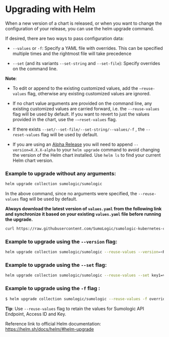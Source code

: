 
# Upgrading with Helm

When a new version of a chart is released, or when you want to change the configuration of your release, you can use the helm upgrade command.

If desired, there are two ways to pass configuration data:

- `--values` or `-f`: Specify a YAML file with overrides. This can be specified multiple times and the rightmost file will take precedence

- `--set` (and its variants `--set-string` and `--set-file`): Specify overrides on the command line.


**Note**:
- To edit or append to the existing customized values, add the `–reuse-values` flag, otherwise any existing customized values are ignored.

- If no chart value arguments are provided on the command line, any existing customized values are carried forward, i.e. the `--reuse-values` flag will be used by default. If you want to revert to just the values provided in the chart, use the `-–reset-values` flag.

- If there exists `--set/--set-file/--set-string/--values/-f` , the `--reset-values` flag will be used by default.

- If you are using an [Alpha Release](./Alpha_Release_Guide.md) you will need to append `--version=X.X.X-alpha` to your `helm upgrade` command to avoid changing the version of the Helm chart installed. Use `helm ls` to find your current Helm chart version.

### Example to upgrade without any arguments:

```bash
helm upgrade collection sumologic/sumologic
```
In the above command, since no arguments were specified, the `--reuse-values` flag will be used by default.

**Always download the latest version of `values.yaml` from the following link and synchronize it based on your existing `values.yaml` file before running the upgrade.**

```bash
curl https://raw.githubusercontent.com/SumoLogic/sumologic-kubernetes-collection/v0.16.0/deploy/helm/sumologic/values.yaml
```

### Example to upgrade using the `--version` flag:

```bash
helm upgrade collection sumologic/sumologic --reuse-values --version=<RELEASE-VERSION> -f values.yaml
```

### Example to upgrade using the `--set` flag:

```bash
helm upgrade collection sumologic/sumologic --reuse-values --set key1=val1, key2=val2
```

### Example to upgrade using the `-f` flag :  

```bash
$ helm upgrade collection sumologic/sumologic --reuse-values -f override.yaml
```

**Tip**: Use `--reuse-values` flag to retain the values for Sumologic API Endpoint, Access ID and Key.  

Reference link to official Helm documentation:  https://helm.sh/docs/helm/#helm-upgrade

